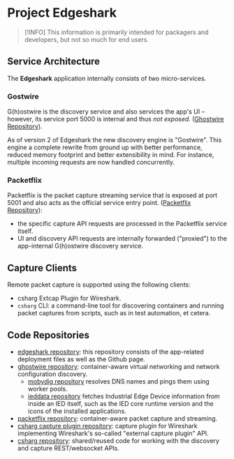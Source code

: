 # Project Edgeshark

> [!INFO] This information is primarily intended for packagers and developers,
> but not so much for end users.

## Service Architecture

The **Edgeshark** application internally consists of two micro-services.

### Gostwire

G(h)ostwire is the discovery service and also services the app's UI – however,
its service port 5000 is internal and thus *not exposed*. ([Ghostwire
Repository](https://github.com/siemens/ghostwire)).

As of version 2 of Edgeshark the new discovery engine is "Gostwire". This engine
a complete rewrite from ground up with better performance, reduced memory
footprint and better extensibility in mind. For instance, multiple incoming
requests are now handled concurrently.

### Packetflix

Packetflix is the packet capture streaming service that is exposed at port 5001
and also acts as the official service entry point. ([Packetflix
Repository](https://github.com/siemens/packetflix)):

- the specific capture API requests are processed in the Packetflix service
  itself.
- UI and discovery API requests are internally forwarded ("proxied") to the
  app-internal G(h)ostwire discovery service.

## Capture Clients

Remote packet capture is supported using the following clients:

- csharg Extcap Plugin for Wireshark.
- `csharg` CLI: a command-line tool for discovering containers and running
  packet captures from scripts, such as in test automation, et cetera.

## Code Repositories

- [edgeshark repository](https://github.com/siemens/edgeshark): this repository
  consists of the app-related deployment files as well as the Github page.
- [ghostwire repository](https://github.com/siemenss/ghostwire): container-aware
  virtual networking and network configuration discovery.
  - [mobydig repository](https://github.com/siemens/mobydig) resolves DNS names
    and pings them using worker pools.
  - [ieddata repository](https://github.com/siemens/ieddata) fetches
    Industrial Edge Device information from inside an IED itself, such as the
    IED core runtime version and the icons of the installed applications.
- [packetflix repository](https://github.com/siemens/packetflix):
  container-aware packet capture and streaming.
- [csharg capture plugin repository](https://github.com/siemens/cshargextcap):
  capture plugin for Wireshark implementing Wireshark's so-called "external
  capture plugin" API.
- [csharg repository](https://github.com/siemens/csharg): shared/reused code for
  working with the discovery and capture REST/websocket APIs.
